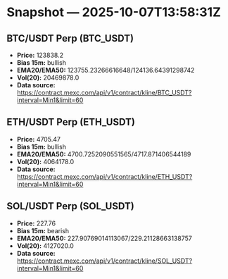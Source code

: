 # Snapshot — 2025-10-07T13:58:31Z

## BTC/USDT Perp (BTC_USDT)
- **Price:** 123838.2
- **Bias 15m:** bullish
- **EMA20/EMA50:** 123755.23266616648/124136.64391298742
- **Vol(20):** 20469878.0
- **Data source:** https://contract.mexc.com/api/v1/contract/kline/BTC_USDT?interval=Min1&limit=60

## ETH/USDT Perp (ETH_USDT)
- **Price:** 4705.47
- **Bias 15m:** bullish
- **EMA20/EMA50:** 4700.7252090551565/4717.871406544189
- **Vol(20):** 4064178.0
- **Data source:** https://contract.mexc.com/api/v1/contract/kline/ETH_USDT?interval=Min1&limit=60

## SOL/USDT Perp (SOL_USDT)
- **Price:** 227.76
- **Bias 15m:** bearish
- **EMA20/EMA50:** 227.90769014113067/229.21128663138757
- **Vol(20):** 4127020.0
- **Data source:** https://contract.mexc.com/api/v1/contract/kline/SOL_USDT?interval=Min1&limit=60
